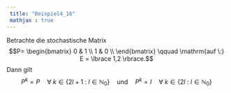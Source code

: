 ```yaml
---
 title: "Beispiel4_16"
 mathjax : true
---
```

Betrachte die stochastische Matrix $$P=
\begin{bmatrix}
0 & 1 \\
1  & 0 \\
\end{bmatrix}
\qquad
\mathrm{auf \:} E = \lbrace 1,2 \rbrace.$$ Dann gilt
$$P^{k} = P \quad \forall \: k \in \lbrace 2l +1 \: : \: l \in \mathbb{N}_{0}  \rbrace \quad \mathrm{und} \quad P^{k} = I \quad \forall \: k \in \lbrace 2l \: : \: l \in \mathbb{N}_{0} \rbrace$$
